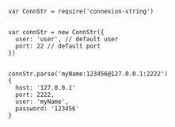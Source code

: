 


    var ConnStr = require('connexion-string')


    var connStr = new ConnStr({
      user: 'user', // default user
      port: 22 // default port
    })


    connStr.parse('myName:123456@127.0.0.1:2222')
    {
      host: '127.0.0.1'
      port: 2222,
      user: 'myName',
      password: '123456'
    }
